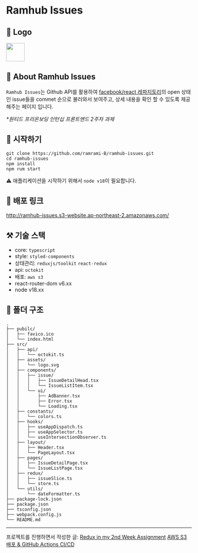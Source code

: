 # Ramhub Issues

## 🐶 Logo

<img src='https://my-web-contents-bucket.s3.ap-northeast-2.amazonaws.com/ram_logo.png' width=50 />

## 🌱 About Ramhub Issues

`Ramhub Issues`는 Github API를 활용하여 [facebook/react 레파지토리](https://github.com/facebook/react/issues)의 open 상태인 issue들을 commet 순으로 불러와서 보여주고, 상세 내용을 확인 할 수 있도록 제공해주는 페이지 입니다.

_\*원티드 프리온보딩 인턴십 프론트엔드 2주차 과제_

## 🛫 시작하기

```
git clone https://github.com/ramrami-B/ramhub-issues.git
cd ramhub-issues
npm install
npm rum start
```

⚠️ 애플리케이션을 시작하기 위해서 `node v18`이 필요합니다.

## 🔗 배포 링크

http://ramhub-issues.s3-website.ap-northeast-2.amazonaws.com/

## ⚒️ 기술 스택

- core: `typescript`
- style: `styled-components`
- 상태관리: `reduxjs/toolkit` `react-redux`
- api: `octokit`
- 배포: `aws s3`
- react-router-dom v6.xx
- node v18.xx

## 🌲 폴더 구조

```
.
├── pubilc/
│   ├── favico.ico
│   └── index.html
├── src/
│   ├── api/
│   │   └── octokit.ts
│   ├── assets/
│   │   └── logo.svg
│   ├── components/
│   │   ├── issue/
│   │   │   ├── IssueDetailHead.tsx
│   │   │   └── IssueListItem.tsx
│   │   └── ui/
│   │       ├── AdBanner.tsx
│   │       ├── Error.tsx
│   │       └── Loading.tsx
│   ├── constants/
│   │   └── colors.ts
│   ├── hooks/
│   │   ├── useAppDispatch.ts
│   │   ├── useAppSelector.ts
│   │   └── useIntersectionObserver.ts
│   ├── layout/
│   │   ├── Header.tsx
│   │   └── PageLayout.tsx
│   ├── pages/
│   │   ├── IssueDetailPage.tsx
│   │   └── IssueListPage.tsx
│   ├── redux/
│   │   ├── issueSlice.ts
│   │   └── store.ts
│   └── utils/
│       └── dateFormatter.ts
├── package-lock.json
├── package.json
├── tsconfig.json
├── webpack.config.js
└── README.md
```

---

프로젝트를 진행하면서 작성한 글:
[Redux in my 2nd Week Assignment](https://ramrami-b.notion.site/Redux-in-my-2nd-Week-Assignment-5fdc6ac9f1d141a498aa6dde0ca1c10b?pvs=4)
[AWS S3 배포 & GitHub Actions CI/CD](https://ramrami-b.notion.site/AWS-S3-GitHub-Actions-CI-CD-3952f516cc6a40e5abd52dca02c7f4d1?pvs=4)
